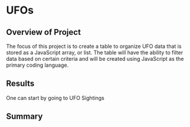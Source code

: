 # UFOs

## Overview of Project
The focus of this project is to create a table to organize UFO data that is stored as a JavaScript array, or list. The table will have the ability to filter data based on certain criteria and will be created using JavaScript as the primary coding language.
## Results
One can start by going to UFO Sightings
## Summary
